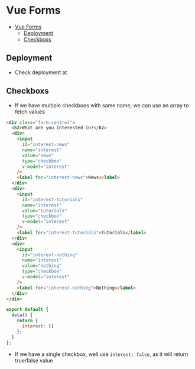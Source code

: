 # Vue Forms

- [Vue Forms](#vue-forms)
  - [Deployment](#deployment)
  - [Checkboxs](#checkboxs)

## Deployment

- Check deployment at

## Checkboxs

- If we have multiple checkboes with same name, we can use an array to fetch values

```html
<div class="form-control">
  <h2>What are you interested in?</h2>
  <div>
    <input
      id="interest-news"
      name="interest"
      value="news"
      type="checkbox"
      v-model="interest"
    />
    <label for="interest-news">News</label>
  </div>
  <div>
    <input
      id="interest-tutorials"
      name="interest"
      value="tutorials"
      type="checkbox"
      v-model="interest"
    />
    <label for="interest-tutorials">Tutorials</label>
  </div>
  <div>
    <input
      id="interest-nothing"
      name="interest"
      value="nothing"
      type="checkbox"
      v-model="interest"
    />
    <label for="interest-nothing">Nothing</label>
  </div>
</div>
```

```js
export default {
  data() {
    return {
      interest: []
    };
  }
};
```

- If we have a single checkbox, well use `interest: false`, as it will return true/false value
